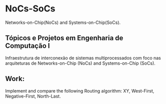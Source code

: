 # NoCs-SoCs
Networks-on-Chip(NoCs) and Systems-on-Chip(SoCs).

## Tópicos e Projetos em Engenharia de Computação I
Infraestrutura de interconexão de sistemas multiprocessados com foco nas arquiteturas de Networks-on-Chip (NoCs) and Systems-on-Chip (SoCs).

## Work:
Implement and compare the following Routing algorithm: XY, West-First, Negative-First, North-Last.
